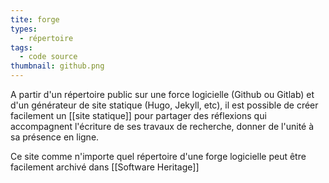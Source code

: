 ```yaml
---
tite: forge
types:
  - répertoire
tags:
  - code source
thumbnail: github.png
---
```

A partir d'un répertoire public sur une force logicielle (Github ou Gitlab) et d'un générateur de site statique (Hugo, Jekyll, etc), il est possible de créer facilement un [[site statique]] pour partager des réflexions qui accompagnent l'écriture de ses travaux de recherche, donner de l'unité à sa présence en ligne.  

Ce site comme n'importe quel répertoire d'une forge logicielle peut être facilement archivé dans [[Software Heritage]]

